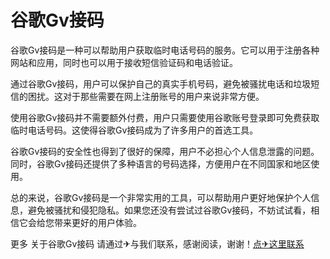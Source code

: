 # 谷歌Gv接码

谷歌Gv接码是一种可以帮助用户获取临时电话号码的服务。它可以用于注册各种网站和应用，同时也可以用于接收短信验证码和电话验证。

通过谷歌Gv接码，用户可以保护自己的真实手机号码，避免被骚扰电话和垃圾短信的困扰。这对于那些需要在网上注册账号的用户来说非常方便。

使用谷歌Gv接码并不需要额外付费，用户只需要使用谷歌账号登录即可免费获取临时电话号码。这使得谷歌Gv接码成为了许多用户的首选工具。

谷歌Gv接码的安全性也得到了很好的保障，用户不必担心个人信息泄露的问题。同时，谷歌Gv接码还提供了多种语言的号码选择，方便用户在不同国家和地区使用。

总的来说，谷歌Gv接码是一个非常实用的工具，可以帮助用户更好地保护个人信息，避免被骚扰和侵犯隐私。如果您还没有尝试过谷歌Gv接码，不妨试试看，相信它会给您带来更好的用户体验。

更多 关于谷歌Gv接码 请通过✈与我们联系，感谢阅读，谢谢！[点✈这里联系](https://ads.k02.cc)